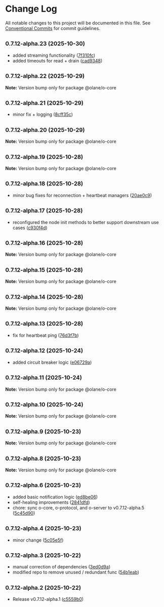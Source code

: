 # Change Log

All notable changes to this project will be documented in this file.
See [Conventional Commits](https://conventionalcommits.org) for commit guidelines.

## <small>0.7.12-alpha.23 (2025-10-30)</small>

- added streaming functionality ([7f310fc](https://github.com/olane-labs/olane/commit/7f310fc))
- added timeouts for read + drain ([cad9348](https://github.com/olane-labs/olane/commit/cad9348))

## <small>0.7.12-alpha.22 (2025-10-29)</small>

**Note:** Version bump only for package @olane/o-core

## <small>0.7.12-alpha.21 (2025-10-29)</small>

- minor fix + logging ([8cff35c](https://github.com/olane-labs/olane/commit/8cff35c))

## <small>0.7.12-alpha.20 (2025-10-29)</small>

**Note:** Version bump only for package @olane/o-core

## <small>0.7.12-alpha.19 (2025-10-28)</small>

**Note:** Version bump only for package @olane/o-core

## <small>0.7.12-alpha.18 (2025-10-28)</small>

- minor bug fixes for reconnection + heartbeat managers ([20ae0c9](https://github.com/olane-labs/olane/commit/20ae0c9))

## <small>0.7.12-alpha.17 (2025-10-28)</small>

- reconfigured the node init methods to better support downstream use cases ([c930f4d](https://github.com/olane-labs/olane/commit/c930f4d))

## <small>0.7.12-alpha.16 (2025-10-28)</small>

**Note:** Version bump only for package @olane/o-core

## <small>0.7.12-alpha.15 (2025-10-28)</small>

**Note:** Version bump only for package @olane/o-core

## <small>0.7.12-alpha.14 (2025-10-28)</small>

**Note:** Version bump only for package @olane/o-core

## <small>0.7.12-alpha.13 (2025-10-28)</small>

- fix for heartbeat ping ([76d3f7b](https://github.com/olane-labs/olane/commit/76d3f7b))

## <small>0.7.12-alpha.12 (2025-10-24)</small>

- added circuit breaker logic ([e06729a](https://github.com/olane-labs/olane/commit/e06729a))

## <small>0.7.12-alpha.11 (2025-10-24)</small>

**Note:** Version bump only for package @olane/o-core

## <small>0.7.12-alpha.10 (2025-10-24)</small>

**Note:** Version bump only for package @olane/o-core

## <small>0.7.12-alpha.9 (2025-10-23)</small>

**Note:** Version bump only for package @olane/o-core

## <small>0.7.12-alpha.8 (2025-10-23)</small>

**Note:** Version bump only for package @olane/o-core

## <small>0.7.12-alpha.6 (2025-10-23)</small>

- added basic notification logic ([ed8be06](https://github.com/olane-labs/olane/commit/ed8be06))
- self-healing improvements ([2841dfd](https://github.com/olane-labs/olane/commit/2841dfd))
- chore: sync o-core, o-protocol, and o-server to v0.7.12-alpha.5 ([5c45d90](https://github.com/olane-labs/olane/commit/5c45d90))

## <small>0.7.12-alpha.4 (2025-10-23)</small>

- minor change ([5c05e5f](https://github.com/olane-labs/olane/commit/5c05e5f))

## <small>0.7.12-alpha.3 (2025-10-22)</small>

- manual correction of dependencies ([3ed0d9a](https://github.com/olane-labs/olane/commit/3ed0d9a))
- modified repo to remove unused / redundant func ([54b1eab](https://github.com/olane-labs/olane/commit/54b1eab))

## <small>0.7.12-alpha.2 (2025-10-22)</small>

- Release v0.7.12-alpha.1 ([c5559b0](https://github.com/olane-labs/olane/commit/c5559b0))
